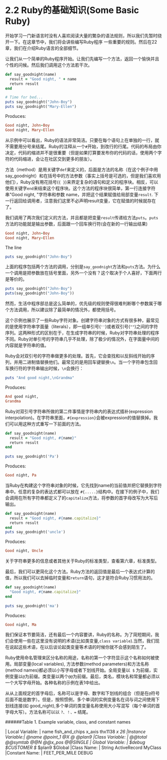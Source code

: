 2.2 Ruby的基础知识(Some Basic Ruby)
======
开始学习一门新语言时没有人喜欢阅读大量的繁杂的语法规则，所以我们先暂时绕开一下。在这章节中，我们将会讲些编写Ruby程序
一些重要的规则。然后在22章，我们在介绍Ruby语言的全部细节。

让我们从一个简单的Ruby程序开始。让我们先编写一个方法，返回一个愉快并且个性的问候。然后我们调用这个方法若干次。
```ruby
​def​ say_goodnight(name)​ 	
  result = ​"Good night, "​ + name​ 	
  ​return​ result​ 	
​end​

​# Time for bed...​​ 	
puts say_goodnight(​"John-Boy"​)​ 	
puts say_goodnight(​"Mary-Ellen"​)
```
Produces:
```ruby
Good night, John-Boy​ 	
Good night, Mary-Ellen
```
从示例中可以看出，Ruby的语法非常简洁。只要在每个语句上在单独的一行，就不需要用分号来结尾。Ruby的注释从一个`#`开始，到改行的行尾。代码的布局由你决定，代码的缩进并不是很重要（但是如果打算要发布你的代码的话，使用两个字符的代码缩进，会让在社区交到更多的朋友）。

方法（method）是用关键字`def`来定义的，后面是方法的名称（在这个例子中用say_goodnight）和在括号中的方法参数（事实上括号是可选的，但是我们喜欢用他们），Ruby没有用花括号(`{ }`)来界定复杂的语句和定义的程序块。相反，可以使用关键字`end`来结束这个程序块。这个方法的程序块很简单，第一行连接字符串"Good night, "字符串和参数 name，并把这个结果赋值给局部变量`result`.
下一行返回给调用者，注意我们这里不必声明result变量，它在赋值的时候就存在了。

我们调用了两次我们定义的方法，并且都是把变量`result`传递给方法`puts`。`puts`方法的功能就是输出参数，后面跟一个回车换行符(会在新的一行输出结果)

```ruby
Good night, John-Boy​ 	
Good night, Mary-Ellen
```
The line
```ruby
puts say_goodnight(​"John-Boy"​)
```


上面的程序包括两个方法的调用，分别是​`say_goodnight​`方法和`puts`方法。为什么一个调用是把参数放在括号里面，另外一个没有？这个取决于个人喜好，下面两行是等价的。
```ruby
puts say_goodnight(​"John-Boy"​)​ 	
puts(say_goodnight(​"John-Boy"​))
```

然而，生活中程序部总是这么简单的，优先级的规则使得很难判断哪个参数属于哪个方法调用，所以建议除了最简单的情况外，都使用括号。

这个示例也展示了一些Ruby字符对象。创建字符串对象的方式有很多种，最常见的是使用字符串字面量（literals），即一组单引号(`''`)或者双引号(`""`)之间的字符序列。这两种形式的区别在于，在生成字符串的时候，Ruby对字符串处理的程序不同。Ruby对单引号的字符串几乎不处理，除了极少的情况外，在字面量中间的内容就是字符串的值。

Ruby会对双引号的字符串做更多的处理。首先，它会查找和以反斜线开始的序列，并用二进制值替换他们。最常见的是用回车键替换`\n`。当一个字符串包含回车换行符的字符串输出时候，`\n`会换行：

```ruby
puts ​"And good night,\nGrandma"​
```
Produces:
```ruby
And good night,
Grandma
```
Ruby对双引号字符串所做的第二件事情是字符串内的表达式插补(expression interpolation)。在字符串里面，`#{expression}`会被expression的值替换掉。我们可以用这种方式重写一下前面的方法。
```ruby 	
​def​ say_goodnight(name)​ 	
  result = ​"Good night, ​#{name}​"​​ 	
  ​return​ result​ 	
​end​
​ 	
puts say_goodnight(​'Pa'​)
```
Produces:
```ruby
Good night, Pa
```
当Ruby在构建这个字符串对象的时候，它先找到name的当前值并把它替换到字符串中。任意的复杂的表达式都可以放在 `#{.....}`结构中。在接下的例子中，我们会调用在所有字符串都定义了的​`capitalize`​方法，将参数的首字母改写为大写后输出。

```ruby
​def​ say_goodnight(name)​ 	
  result = ​"Good night, ​#{name.capitalize}​"​​ 	
  ​return​ result​ 	
​end​
puts say_goodnight(​'uncle'​)
```
Produces:
```ruby 	
Good night, Uncle
```
关于字符串更多的信息或者其他关于Ruby的标准类型，查看第六章，标准类型。

最后，我们可以更简化这个方法。Ruby方法的返回值是最后一个表达式计算的值，所以我们可以去掉临时变量和`return`语句，这才是符合Ruby习惯用法的。

```ruby
​def​ say_goodnight(name)​ 	
  ​"Good night, ​#{name.capitalize}​"​​ 	
​end​
​ 	
puts say_goodnight(​'ma'​)
```
Produces:
```ruby
Good night, Ma
```

我们保证本节要简洁，还有最后一个内容要讲，Ruby的名称。为了简短期间，我们会使用一些在这里没有说明的术语(比如类变量,`class variable`).当然，我们现在说起这些术语，在以后谈论起类变量等术语的时候你就不会感到陌生了。

Ruby使用命名管理来区分名称的用途，名称的第一个字符显示这个名称如何被使用。局部变量(local variables), 方法参数(method parameters)和方法名称(method names)都必须以小写字母或者下划线开始。全局变量以` $` 为前缀，实例变量以`@`为前缀。类变量以两个`@@`为前缀。最后，类名，模块名和常量都必须以一个大写字母开始。各种名称的示例在表1中给出。

从从上面规定的首字母后，名称可以是字母、数字和下划线的组合（但是在`@`符号后面不能是数字）。但是，按照惯例，多个单词的实例变量名在词与词之间使用下划线连接(如 good_night),多个单词的类变量名称使用大小写混写（每个单词的首字母大写）。方法名称可以以 `?、！、=` 结尾。



######Table 1. Example variable, class, and constant names

| Local Variable:		| name   fish_and_chips   x_axis   thx1138   _x   _26
|Instance Variable:| @name   @point_1   @X   @_   @plan9
|Class Variable:    | @@total   @@symtab   @@N   @@x_pos   @@SINGLE
| Global Variable: |  $debug   $CUSTOMER   $_   $plan9   $Global
|Class Name:         | String   ActiveRecord   MyClass
|Constant Name:		| FEET_PER_MILE   DEBUG

